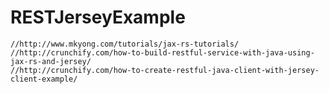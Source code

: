 # RESTJerseyExample

	//http://www.mkyong.com/tutorials/jax-rs-tutorials/
	//http://crunchify.com/how-to-build-restful-service-with-java-using-jax-rs-and-jersey/
	//http://crunchify.com/how-to-create-restful-java-client-with-jersey-client-example/
		